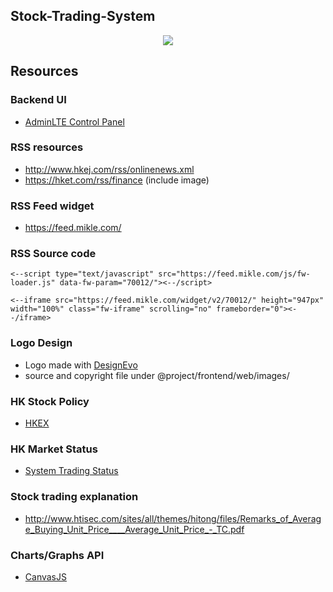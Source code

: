 
Stock-Trading-System
-------------------
<p align="center">
  <img src="https://image.ibb.co/jxp29c/11.png">
</p>



Resources
-----------
### Backend UI
* <a href="https://adminlte.io/">AdminLTE Control Panel</a>

### RSS resources

* http://www.hkej.com/rss/onlinenews.xml
* https://hket.com/rss/finance (include image)

### RSS Feed widget

* https://feed.mikle.com/

### RSS Source code

```
<--script type="text/javascript" src="https://feed.mikle.com/js/fw-loader.js" data-fw-param="70012/"><--/script>
```
```
<--iframe src="https://feed.mikle.com/widget/v2/70012/" height="947px" width="100%" class="fw-iframe" scrolling="no" frameborder="0"><--/iframe>
```

### Logo Design

* Logo made with <a href="https://www.designevo.com/" title="Free Online Logo Maker">DesignEvo</a>
* source and copyright file under @project/frontend/web/images/

### HK Stock Policy

* <a href="http://www.hkex.com.hk/Services/Trading-hours-and-Severe-Weather-Arrangements/Trading-Hours/Securities-Market?sc_lang=zh-HK">HKEX</a>

### HK Market Status
* <a href="http://www.hkex.com.hk/services/trading-hours-and-severe-weather-arrangements/trading-hours/securities-market?sc_lang=zh-hk">System Trading Status</a>


### Stock trading explanation
* <a href="http://www.htisec.com/sites/all/themes/hitong/files/Remarks_of_Average_Buying_Unit_Price____Average_Unit_Price_-_TC.pdf">http://www.htisec.com/sites/all/themes/hitong/files/Remarks_of_Average_Buying_Unit_Price____Average_Unit_Price_-_TC.pdf</a>

### Charts/Graphs API
* <a href="https://canvasjs.com/php-charts/">CanvasJS</a>









